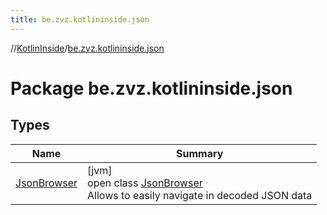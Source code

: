 ```yaml
---
title: be.zvz.kotlininside.json
---
```

//[KotlinInside](../../index.html)/[be.zvz.kotlininside.json](index.html)



# Package be.zvz.kotlininside.json



## Types


| Name | Summary |
|---|---|
| [JsonBrowser](-json-browser/index.html) | [jvm]<br>open class [JsonBrowser](-json-browser/index.html)<br>Allows to easily navigate in decoded JSON data |

